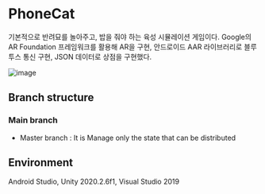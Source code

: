 # PhoneCat
기본적으로 반려묘를 놀아주고, 밥을 줘야 하는 육성 시뮬레이션 게임이다. Google의 AR Foundation 프레임워크를 활용해 AR을 구현, 안드로이드 AAR 라이브러리로 블루투스 통신 구현, JSON 데이터로 상점을 구현했다.

![image](https://user-images.githubusercontent.com/48117119/145714905-370a44f7-a2f7-46ac-ad4b-fad2b5ad46ac.png)


## Branch structure

### Main branch
* Master branch : It is Manage only the state that can be distributed

## Environment
Android Studio, Unity 2020.2.6f1, Visual Studio 2019

